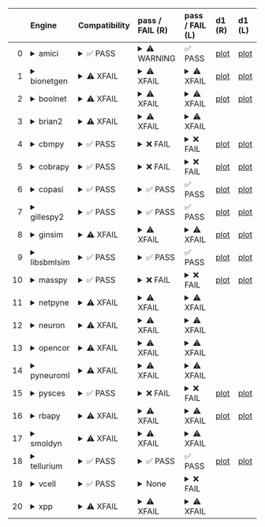 |    | Engine                                                                                                                                     | Compatibility                                                                                                                                                                                                                 | pass / FAIL (R)                                                                                                                                                                                                                                                                                                                                                                                                                                                                                                                                                                                                                                                                                                                                                                                                                                                                                                                                                                                   | pass / FAIL (L)                                                                                                                                                                                                                      | d1 (R)                                               | d1 (L)                                              |
|---:|:-------------------------------------------------------------------------------------------------------------------------------------------|:------------------------------------------------------------------------------------------------------------------------------------------------------------------------------------------------------------------------------|:--------------------------------------------------------------------------------------------------------------------------------------------------------------------------------------------------------------------------------------------------------------------------------------------------------------------------------------------------------------------------------------------------------------------------------------------------------------------------------------------------------------------------------------------------------------------------------------------------------------------------------------------------------------------------------------------------------------------------------------------------------------------------------------------------------------------------------------------------------------------------------------------------------------------------------------------------------------------------------------------------|:-------------------------------------------------------------------------------------------------------------------------------------------------------------------------------------------------------------------------------------|:-----------------------------------------------------|:----------------------------------------------------|
|  0 | <details><summary>amici</summary>https://docs.biosimulators.org/Biosimulators_AMICI/<br></details>                                         | <details><summary>&#9989; PASS</summary>The file extensions ('sbml', 'sedml') suggest the input file types are '['SBML', 'SED-ML']'. ['SBML', 'SED-ML'] are compatible with amici</details>                                   | <details><summary>&#9888; WARNING</summary><a href="https://api.biosimulations.org/runs/6721fb8f953bc3bf105ed9d4">view</a><br><a href="https://api.biosimulations.org/results/6721fb8f953bc3bf105ed9d4/download">download</a><br><a href="https://api.biosimulations.org/logs/6721fb8f953bc3bf105ed9d4?includeOutput=true">logs</a><br><br>ERROR MESSAGE:<br>Reached maximum number of steps</details>                                                                                                                                                                                                                                                                                                                                                                                                                                                                                                                                                                                            | &#9989; PASS                                                                                                                                                                                                                         | <a href="d1_plots_remote\amici_d1.pdf">plot</a>      | <a href="d1_plots_local\amici_d1.pdf">plot</a>      |
|  1 | <details><summary>bionetgen</summary>https://docs.biosimulators.org/Biosimulators_BioNetGen/<br></details>                                 | <details><summary>&#9888; XFAIL</summary>The file extensions ('sbml', 'sedml') suggest the input file types are not compatibe with bionetgen. ['BNGL', 'SED-ML'] are compatible with bionetgen</details>                      | <details><summary>&#9888; XFAIL</summary><a href="https://api.biosimulations.org/runs/6721fb92953bc3bf105ed9da">view</a><br><a href="https://api.biosimulations.org/results/6721fb92953bc3bf105ed9da/download">download</a><br><a href="https://api.biosimulations.org/logs/6721fb92953bc3bf105ed9da?includeOutput=true">logs</a><br><br>ERROR MESSAGE:<br><span style="color:red;">The COMBINE/OMEX did not execute successfully:<br><br>  The SED document did not execute successfully:<br>  <br>    Language for model `net1` is not supported.<br>      - Model language `urn:sedml:language:sbml` is not supported. Models must be in BNGL format (e.g., `sed:model/@language` must match `^urn:sedml:language:bngl(\.$)` such as `urn:sedml:language:bngl`).</details>                                                                                                                                                                                                                     | <details><summary>&#9888; XFAIL</summary><br><br>ERROR MESSAGE:<br>```Command '-i /root/in/LEMS_NML2_Ex9_FN_missing_xmlns.omex -o /root/out' in image 'ghcr.io/biosimulators/bionetgen' returned non-zero exit status 1```</details> | <a href="d1_plots_remote\bionetgen_d1.pdf">plot</a>  | <a href="d1_plots_local\bionetgen_d1.pdf">plot</a>  |
|  2 | <details><summary>boolnet</summary>https://docs.biosimulators.org/Biosimulators_BoolNet/<br></details>                                     | <details><summary>&#9888; XFAIL</summary>The file extensions ('sbml', 'sedml') suggest the input file types are not compatibe with boolnet. ['SBML-qual', 'SED-ML'] are compatible with boolnet</details>                     | <details><summary>&#9888; XFAIL</summary><a href="https://api.biosimulations.org/runs/6721fb94953bc3bf105ed9de">view</a><br><a href="https://api.biosimulations.org/results/6721fb94953bc3bf105ed9de/download">download</a><br><a href="https://api.biosimulations.org/logs/6721fb94953bc3bf105ed9de?includeOutput=true">logs</a><br><br>ERROR MESSAGE:<br><span style="color:red;">The COMBINE/OMEX did not execute successfully:<br><br>  The SED document did not execute successfully:<br>  <br>    Simulation `sim1` is invalid.<br>      - Number of points (20000) must be equal to the difference between the output end (200.0) and start times (0.0).</details>                                                                                                                                                                                                                                                                                                                         | <details><summary>&#9888; XFAIL</summary><br><br>ERROR MESSAGE:<br>```Command '-i /root/in/LEMS_NML2_Ex9_FN_missing_xmlns.omex -o /root/out' in image 'ghcr.io/biosimulators/boolnet' returned non-zero exit status 1```</details>   | <a href="d1_plots_remote\boolnet_d1.pdf">plot</a>    | <a href="d1_plots_local\boolnet_d1.pdf">plot</a>    |
|  3 | <details><summary>brian2</summary>https://docs.biosimulators.org/Biosimulators_pyNeuroML/<br></details>                                    | <details><summary>&#9888; XFAIL</summary>The file extensions ('sbml', 'sedml') suggest the input file types are not compatibe with brian2. ['NeuroML', 'SED-ML', 'LEMS', 'SED-ML'] are compatible with brian2</details>       | <details><summary>&#9888; XFAIL</summary><a href="https://api.biosimulations.org/runs/6721fb90f9c43d155d41b539">view</a><br><a href="https://api.biosimulations.org/results/6721fb90f9c43d155d41b539/download">download</a><br><a href="https://api.biosimulations.org/logs/6721fb90f9c43d155d41b539?includeOutput=true">logs</a><br><br>ERROR MESSAGE:<br>No module named 'libsbml'</details>                                                                                                                                                                                                                                                                                                                                                                                                                                                                                                                                                                                                    | <details><summary>&#9888; XFAIL</summary><br><br>ERROR MESSAGE:<br>```Command '-i /root/in/LEMS_NML2_Ex9_FN_missing_xmlns.omex -o /root/out' in image 'ghcr.io/biosimulators/brian2' returned non-zero exit status 1```</details>    |                                                      |                                                     |
|  4 | <details><summary>cbmpy</summary>https://docs.biosimulators.org/Biosimulators_CBMPy/<br></details>                                         | <details><summary>&#9989; PASS</summary>The file extensions ('sbml', 'sedml') suggest the input file types are '['SBML', 'SED-ML']'. ['SBML', 'SED-ML'] are compatible with cbmpy</details>                                   | <details><summary>&#10060; FAIL</summary><a href="https://api.biosimulations.org/runs/6721fb96953bc3bf105ed9e1">view</a><br><a href="https://api.biosimulations.org/results/6721fb96953bc3bf105ed9e1/download">download</a><br><a href="https://api.biosimulations.org/logs/6721fb96953bc3bf105ed9e1?includeOutput=true">logs</a><br><br>ERROR MESSAGE:<br><span style="color:red;">The COMBINE/OMEX did not execute successfully:<br><br>  The SED document did not execute successfully:<br>  <br>    UniformTimeCourseSimulation `sim1` is not supported.<br>      - Simulation sim1 of type `UniformTimeCourseSimulation` is not supported. Simulation must be an instance of one of the following:<br>          - SteadyStateSimulation</details>                                                                                                                                                                                                                                            | <details><summary>&#10060; FAIL</summary><br><br>ERROR MESSAGE:<br>```Command '-i /root/in/LEMS_NML2_Ex9_FN_missing_xmlns.omex -o /root/out' in image 'ghcr.io/biosimulators/cbmpy' returned non-zero exit status 1```</details>     | <a href="d1_plots_remote\cbmpy_d1.pdf">plot</a>      | <a href="d1_plots_local\cbmpy_d1.pdf">plot</a>      |
|  5 | <details><summary>cobrapy</summary>https://docs.biosimulators.org/Biosimulators_COBRApy/<br>Only allows steady state simulations</details> | <details><summary>&#9989; PASS</summary>The file extensions ('sbml', 'sedml') suggest the input file types are '['SBML', 'SED-ML']'. ['SBML', 'SED-ML'] are compatible with cobrapy</details>                                 | <details><summary>&#10060; FAIL</summary><a href="https://api.biosimulations.org/runs/6721fb982e0c0591a7c87a07">view</a><br><a href="https://api.biosimulations.org/results/6721fb982e0c0591a7c87a07/download">download</a><br><a href="https://api.biosimulations.org/logs/6721fb982e0c0591a7c87a07?includeOutput=true">logs</a><br><br>ERROR MESSAGE:<br><span style="color:red;">The COMBINE/OMEX did not execute successfully:<br><br>  The SED document did not execute successfully:<br>  <br>    UniformTimeCourseSimulation `sim1` is not supported.<br>      - Simulation sim1 of type `UniformTimeCourseSimulation` is not supported. Simulation must be an instance of one of the following:<br>          - SteadyStateSimulation</details>                                                                                                                                                                                                                                            | <details><summary>&#10060; FAIL</summary><br><br>ERROR MESSAGE:<br>```Command '-i /root/in/LEMS_NML2_Ex9_FN_missing_xmlns.omex -o /root/out' in image 'ghcr.io/biosimulators/cobrapy' returned non-zero exit status 1```</details>   | <a href="d1_plots_remote\cobrapy_d1.pdf">plot</a>    | <a href="d1_plots_local\cobrapy_d1.pdf">plot</a>    |
|  6 | <details><summary>copasi</summary>https://docs.biosimulators.org/Biosimulators_COPASI/<br></details>                                       | <details><summary>&#9989; PASS</summary>The file extensions ('sbml', 'sedml') suggest the input file types are '['SBML', 'SED-ML']'. ['SBML', 'SED-ML'] are compatible with copasi</details>                                  | <details><summary>&#9989; PASS</summary><a href="https://api.biosimulations.org/runs/6721fb9a2e0c0591a7c87a0a">view</a><br><a href="https://api.biosimulations.org/results/6721fb9a2e0c0591a7c87a0a/download">download</a><br><a href="https://api.biosimulations.org/logs/6721fb9a2e0c0591a7c87a0a?includeOutput=true">logs</a></details>                                                                                                                                                                                                                                                                                                                                                                                                                                                                                                                                                                                                                                                        | &#9989; PASS                                                                                                                                                                                                                         | <a href="d1_plots_remote\copasi_d1.pdf">plot</a>     | <a href="d1_plots_local\copasi_d1.pdf">plot</a>     |
|  7 | <details><summary>gillespy2</summary>https://docs.biosimulators.org/Biosimulators_GillesPy2/<br></details>                                 | <details><summary>&#9989; PASS</summary>The file extensions ('sbml', 'sedml') suggest the input file types are '['SBML', 'SED-ML']'. ['SBML', 'SED-ML'] are compatible with gillespy2</details>                               | <details><summary>&#9989; PASS</summary><a href="https://api.biosimulations.org/runs/6721fb9c2e0c0591a7c87a11">view</a><br><a href="https://api.biosimulations.org/results/6721fb9c2e0c0591a7c87a11/download">download</a><br><a href="https://api.biosimulations.org/logs/6721fb9c2e0c0591a7c87a11?includeOutput=true">logs</a></details>                                                                                                                                                                                                                                                                                                                                                                                                                                                                                                                                                                                                                                                        | &#9989; PASS                                                                                                                                                                                                                         | <a href="d1_plots_remote\gillespy2_d1.pdf">plot</a>  | <a href="d1_plots_local\gillespy2_d1.pdf">plot</a>  |
|  8 | <details><summary>ginsim</summary>https://docs.biosimulators.org/Biosimulators_GINsim/<br></details>                                       | <details><summary>&#9888; XFAIL</summary>The file extensions ('sbml', 'sedml') suggest the input file types are not compatibe with ginsim. ['SBML-qual', 'SED-ML'] are compatible with ginsim</details>                       | <details><summary>&#9888; XFAIL</summary><a href="https://api.biosimulations.org/runs/6721fb9ef9c43d155d41b544">view</a><br><a href="https://api.biosimulations.org/results/6721fb9ef9c43d155d41b544/download">download</a><br><a href="https://api.biosimulations.org/logs/6721fb9ef9c43d155d41b544?includeOutput=true">logs</a><br><br>ERROR MESSAGE:<br><span style="color:red;">The COMBINE/OMEX did not execute successfully:<br><br>  The SED document did not execute successfully:<br>  <br>    Simulation `sim1` is invalid.<br>      - The interval between the output start and time time must be an integer multiple of the number of steps, not `0.01`:<br>          Output start time: 0.0<br>          Output end time: 200.0<br>          Number of steps: 20000</details>                                                                                                                                                                                                        | <details><summary>&#9888; XFAIL</summary><br><br>ERROR MESSAGE:<br>```Command '-i /root/in/LEMS_NML2_Ex9_FN_missing_xmlns.omex -o /root/out' in image 'ghcr.io/biosimulators/ginsim' returned non-zero exit status 1```</details>    | <a href="d1_plots_remote\ginsim_d1.pdf">plot</a>     | <a href="d1_plots_local\ginsim_d1.pdf">plot</a>     |
|  9 | <details><summary>libsbmlsim</summary>https://docs.biosimulators.org/Biosimulators_LibSBMLSim/<br></details>                               | <details><summary>&#9989; PASS</summary>The file extensions ('sbml', 'sedml') suggest the input file types are '['SBML', 'SED-ML']'. ['SBML', 'SED-ML'] are compatible with libsbmlsim</details>                              | <details><summary>&#9989; PASS</summary><a href="https://api.biosimulations.org/runs/6721fba0f9c43d155d41b548">view</a><br><a href="https://api.biosimulations.org/results/6721fba0f9c43d155d41b548/download">download</a><br><a href="https://api.biosimulations.org/logs/6721fba0f9c43d155d41b548?includeOutput=true">logs</a></details>                                                                                                                                                                                                                                                                                                                                                                                                                                                                                                                                                                                                                                                        | &#9989; PASS                                                                                                                                                                                                                         | <a href="d1_plots_remote\libsbmlsim_d1.pdf">plot</a> | <a href="d1_plots_local\libsbmlsim_d1.pdf">plot</a> |
| 10 | <details><summary>masspy</summary>https://docs.biosimulators.org/Biosimulators_MASSpy/<br></details>                                       | <details><summary>&#9989; PASS</summary>The file extensions ('sbml', 'sedml') suggest the input file types are '['SBML', 'SED-ML']'. ['SBML', 'SED-ML'] are compatible with masspy</details>                                  | <details><summary>&#10060; FAIL</summary><a href="https://api.biosimulations.org/runs/6721fba2953bc3bf105ed9f2">view</a><br><a href="https://api.biosimulations.org/results/6721fba2953bc3bf105ed9f2/download">download</a><br><a href="https://api.biosimulations.org/logs/6721fba2953bc3bf105ed9f2?includeOutput=true">logs</a><br><br>ERROR MESSAGE:<br><span style="color:red;">The COMBINE/OMEX did not execute successfully:<br><br>  The SED document did not execute successfully:<br>  <br>    The following targets are not supported:<br>      - /sbml:sbml/sbml:model/sbml:listOfParameters/sbml:parameter[@id='V']<br>      - /sbml:sbml/sbml:model/sbml:listOfParameters/sbml:parameter[@id='V']<br>      - /sbml:sbml/sbml:model/sbml:listOfParameters/sbml:parameter[@id='W']<br>      - /sbml:sbml/sbml:model/sbml:listOfParameters/sbml:parameter[@id='W']<br>    <br>    Only following targets are supported:<br>      - I<br>      - SEC<br>      - V<br>      - W</details> | <details><summary>&#10060; FAIL</summary><br><br>ERROR MESSAGE:<br>```Command '-i /root/in/LEMS_NML2_Ex9_FN_missing_xmlns.omex -o /root/out' in image 'ghcr.io/biosimulators/masspy' returned non-zero exit status 1```</details>    | <a href="d1_plots_remote\masspy_d1.pdf">plot</a>     | <a href="d1_plots_local\masspy_d1.pdf">plot</a>     |
| 11 | <details><summary>netpyne</summary>https://docs.biosimulators.org/Biosimulators_pyNeuroML/<br></details>                                   | <details><summary>&#9888; XFAIL</summary>The file extensions ('sbml', 'sedml') suggest the input file types are not compatibe with netpyne. ['NeuroML', 'SED-ML', 'LEMS', 'SED-ML'] are compatible with netpyne</details>     | <details><summary>&#9888; XFAIL</summary><a href="https://api.biosimulations.org/runs/6721fba4953bc3bf105ed9fc">view</a><br><a href="https://api.biosimulations.org/results/6721fba4953bc3bf105ed9fc/download">download</a><br><a href="https://api.biosimulations.org/logs/6721fba4953bc3bf105ed9fc?includeOutput=true">logs</a><br><br>ERROR MESSAGE:<br>No module named 'libsbml'</details>                                                                                                                                                                                                                                                                                                                                                                                                                                                                                                                                                                                                    | <details><summary>&#9888; XFAIL</summary><br><br>ERROR MESSAGE:<br>```Command '-i /root/in/LEMS_NML2_Ex9_FN_missing_xmlns.omex -o /root/out' in image 'ghcr.io/biosimulators/netpyne' returned non-zero exit status 1```</details>   |                                                      |                                                     |
| 12 | <details><summary>neuron</summary>https://docs.biosimulators.org/Biosimulators_pyNeuroML/<br></details>                                    | <details><summary>&#9888; XFAIL</summary>The file extensions ('sbml', 'sedml') suggest the input file types are not compatibe with neuron. ['NeuroML', 'SED-ML', 'LEMS', 'SED-ML'] are compatible with neuron</details>       | <details><summary>&#9888; XFAIL</summary><a href="https://api.biosimulations.org/runs/6721fba5f9c43d155d41b55e">view</a><br><a href="https://api.biosimulations.org/results/6721fba5f9c43d155d41b55e/download">download</a><br><a href="https://api.biosimulations.org/logs/6721fba5f9c43d155d41b55e?includeOutput=true">logs</a><br><br>ERROR MESSAGE:<br>No module named 'libsbml'</details>                                                                                                                                                                                                                                                                                                                                                                                                                                                                                                                                                                                                    | <details><summary>&#9888; XFAIL</summary><br><br>ERROR MESSAGE:<br>```Command '-i /root/in/LEMS_NML2_Ex9_FN_missing_xmlns.omex -o /root/out' in image 'ghcr.io/biosimulators/neuron' returned non-zero exit status 1```</details>    |                                                      |                                                     |
| 13 | <details><summary>opencor</summary>https://docs.biosimulators.org/Biosimulators_OpenCOR/<br></details>                                     | <details><summary>&#9888; XFAIL</summary>The file extensions ('sbml', 'sedml') suggest the input file types are not compatibe with opencor. ['CellML', 'SED-ML'] are compatible with opencor</details>                        | <details><summary>&#9888; XFAIL</summary><a href="https://api.biosimulations.org/runs/6721fba7f9c43d155d41b56b">view</a><br><a href="https://api.biosimulations.org/results/6721fba7f9c43d155d41b56b/download">download</a><br><a href="https://api.biosimulations.org/logs/6721fba7f9c43d155d41b56b?includeOutput=true">logs</a><br><br>ERROR MESSAGE:<br>No module named 'libsbml'</details>                                                                                                                                                                                                                                                                                                                                                                                                                                                                                                                                                                                                    | <details><summary>&#9888; XFAIL</summary><br><br>ERROR MESSAGE:<br>```Command '-i /root/in/LEMS_NML2_Ex9_FN_missing_xmlns.omex -o /root/out' in image 'ghcr.io/biosimulators/opencor' returned non-zero exit status 1```</details>   |                                                      |                                                     |
| 14 | <details><summary>pyneuroml</summary>https://docs.biosimulators.org/Biosimulators_pyNeuroML/<br></details>                                 | <details><summary>&#9888; XFAIL</summary>The file extensions ('sbml', 'sedml') suggest the input file types are not compatibe with pyneuroml. ['NeuroML', 'SED-ML', 'LEMS', 'SED-ML'] are compatible with pyneuroml</details> | <details><summary>&#9888; XFAIL</summary><a href="https://api.biosimulations.org/runs/6721fba92e0c0591a7c87a43">view</a><br><a href="https://api.biosimulations.org/results/6721fba92e0c0591a7c87a43/download">download</a><br><a href="https://api.biosimulations.org/logs/6721fba92e0c0591a7c87a43?includeOutput=true">logs</a><br><br>ERROR MESSAGE:<br>No module named 'libsbml'</details>                                                                                                                                                                                                                                                                                                                                                                                                                                                                                                                                                                                                    | <details><summary>&#9888; XFAIL</summary><br><br>ERROR MESSAGE:<br>```Command '-i /root/in/LEMS_NML2_Ex9_FN_missing_xmlns.omex -o /root/out' in image 'ghcr.io/biosimulators/pyneuroml' returned non-zero exit status 1```</details> |                                                      |                                                     |
| 15 | <details><summary>pysces</summary>https://docs.biosimulators.org/Biosimulators_PySCeS/<br></details>                                       | <details><summary>&#9989; PASS</summary>The file extensions ('sbml', 'sedml') suggest the input file types are '['SBML', 'SED-ML']'. ['SBML', 'SED-ML'] are compatible with pysces</details>                                  | <details><summary>&#10060; FAIL</summary><a href="https://api.biosimulations.org/runs/6721fbaa2e0c0591a7c87a51">view</a><br><a href="https://api.biosimulations.org/results/6721fbaa2e0c0591a7c87a51/download">download</a><br><a href="https://api.biosimulations.org/logs/6721fbaa2e0c0591a7c87a51?includeOutput=true">logs</a><br><br>ERROR MESSAGE:<br><span style="color:red;">The COMBINE/OMEX did not execute successfully:<br><br>  The SED document did not execute successfully:<br>  <br>    class 'AssertionError':<br>    Unable to generate Stoichiometric Matrix! model has:<br>    0 reactions<br>    0 species<br>    what did you have in mind?<br>    </details>                                                                                                                                                                                                                                                                                                               | <details><summary>&#10060; FAIL</summary><br><br>ERROR MESSAGE:<br>```Command '-i /root/in/LEMS_NML2_Ex9_FN_missing_xmlns.omex -o /root/out' in image 'ghcr.io/biosimulators/pysces' returned non-zero exit status 1```</details>    | <a href="d1_plots_remote\pysces_d1.pdf">plot</a>     | <a href="d1_plots_local\pysces_d1.pdf">plot</a>     |
| 16 | <details><summary>rbapy</summary>https://docs.biosimulators.org/Biosimulators_RBApy/<br></details>                                         | <details><summary>&#9888; XFAIL</summary>The file extensions ('sbml', 'sedml') suggest the input file types are not compatibe with rbapy. ['RBApy', 'SED-ML'] are compatible with rbapy</details>                             | <details><summary>&#9888; XFAIL</summary><a href="https://api.biosimulations.org/runs/6721fbac953bc3bf105eda20">view</a><br><a href="https://api.biosimulations.org/results/6721fbac953bc3bf105eda20/download">download</a><br><a href="https://api.biosimulations.org/logs/6721fbac953bc3bf105eda20?includeOutput=true">logs</a><br><br>ERROR MESSAGE:<br><span style="color:red;">The COMBINE/OMEX did not execute successfully:<br><br>  The SED document did not execute successfully:<br>  <br>    Language for model `net1` is not supported.<br>      - Model language `urn:sedml:language:sbml` is not supported. Models must be in RBA format (e.g., `sed:model/@language` must match `^urn:sedml:language:rba(\.$)` such as `urn:sedml:language:rba`).</details>                                                                                                                                                                                                                        | <details><summary>&#9888; XFAIL</summary><br><br>ERROR MESSAGE:<br>```Command '-i /root/in/LEMS_NML2_Ex9_FN_missing_xmlns.omex -o /root/out' in image 'ghcr.io/biosimulators/rbapy' returned non-zero exit status 1```</details>     | <a href="d1_plots_remote\rbapy_d1.pdf">plot</a>      | <a href="d1_plots_local\rbapy_d1.pdf">plot</a>      |
| 17 | <details><summary>smoldyn</summary>https://smoldyn.readthedocs.io/en/latest/python/api.html#sed-ml-combine-biosimulators-api<br></details> | <details><summary>&#9888; XFAIL</summary>The file extensions ('sbml', 'sedml') suggest the input file types are not compatibe with smoldyn. ['Smoldyn', 'SED-ML'] are compatible with smoldyn</details>                       | <details><summary>&#9888; XFAIL</summary><a href="https://api.biosimulations.org/runs/6721fbae2e0c0591a7c87a5a">view</a><br><a href="https://api.biosimulations.org/results/6721fbae2e0c0591a7c87a5a/download">download</a><br><a href="https://api.biosimulations.org/logs/6721fbae2e0c0591a7c87a5a?includeOutput=true">logs</a><br><br>ERROR MESSAGE:<br>No module named 'libsbml'</details>                                                                                                                                                                                                                                                                                                                                                                                                                                                                                                                                                                                                    | <details><summary>&#9888; XFAIL</summary><br><br>ERROR MESSAGE:<br>```Command '-i /root/in/LEMS_NML2_Ex9_FN_missing_xmlns.omex -o /root/out' in image 'ghcr.io/biosimulators/smoldyn' returned non-zero exit status 1```</details>   |                                                      |                                                     |
| 18 | <details><summary>tellurium</summary>https://docs.biosimulators.org/Biosimulators_tellurium/<br></details>                                 | <details><summary>&#9989; PASS</summary>The file extensions ('sbml', 'sedml') suggest the input file types are '['SBML', 'SED-ML']'. ['SBML', 'SED-ML'] are compatible with tellurium</details>                               | <details><summary>&#9989; PASS</summary><a href="https://api.biosimulations.org/runs/6721fbaf953bc3bf105eda33">view</a><br><a href="https://api.biosimulations.org/results/6721fbaf953bc3bf105eda33/download">download</a><br><a href="https://api.biosimulations.org/logs/6721fbaf953bc3bf105eda33?includeOutput=true">logs</a></details>                                                                                                                                                                                                                                                                                                                                                                                                                                                                                                                                                                                                                                                        | &#9989; PASS                                                                                                                                                                                                                         | <a href="d1_plots_remote\tellurium_d1.pdf">plot</a>  | <a href="d1_plots_local\tellurium_d1.pdf">plot</a>  |
| 19 | <details><summary>vcell</summary>https://github.com/virtualcell/vcell<br></details>                                                        | <details><summary>&#9989; PASS</summary>The file extensions ('sbml', 'sedml') suggest the input file types are '['SBML', 'SED-ML']'. ['SBML', 'SED-ML', 'BNGL', 'SED-ML'] are compatible with vcell</details>                 | <details><summary>None</summary><a href="https://api.biosimulations.org/runs/6721fbb2f9c43d155d41b5a6">view</a><br><a href="https://api.biosimulations.org/results/6721fbb2f9c43d155d41b5a6/download">download</a><br><a href="https://api.biosimulations.org/logs/6721fbb2f9c43d155d41b5a6?includeOutput=true">logs</a></details>                                                                                                                                                                                                                                                                                                                                                                                                                                                                                                                                                                                                                                                                | <details><summary>&#10060; FAIL</summary><br><br>ERROR MESSAGE:<br>```Command '-i /root/in/LEMS_NML2_Ex9_FN_missing_xmlns.omex -o /root/out' in image 'ghcr.io/biosimulators/vcell' returned non-zero exit status 1```</details>     |                                                      |                                                     |
| 20 | <details><summary>xpp</summary>https://docs.biosimulators.org/Biosimulators_XPP/<br></details>                                             | <details><summary>&#9888; XFAIL</summary>The file extensions ('sbml', 'sedml') suggest the input file types are not compatibe with xpp. ['XPP', 'SED-ML'] are compatible with xpp</details>                                   | <details><summary>&#9888; XFAIL</summary><a href="https://api.biosimulations.org/runs/6721fbb4953bc3bf105eda4c">view</a><br><a href="https://api.biosimulations.org/results/6721fbb4953bc3bf105eda4c/download">download</a><br><a href="https://api.biosimulations.org/logs/6721fbb4953bc3bf105eda4c?includeOutput=true">logs</a><br><br>ERROR MESSAGE:<br>No module named 'libsbml'</details>                                                                                                                                                                                                                                                                                                                                                                                                                                                                                                                                                                                                    | <details><summary>&#9888; XFAIL</summary><br><br>ERROR MESSAGE:<br>```Command '-i /root/in/LEMS_NML2_Ex9_FN_missing_xmlns.omex -o /root/out' in image 'ghcr.io/biosimulators/xpp' returned non-zero exit status 1```</details>       |                                                      |                                                     |